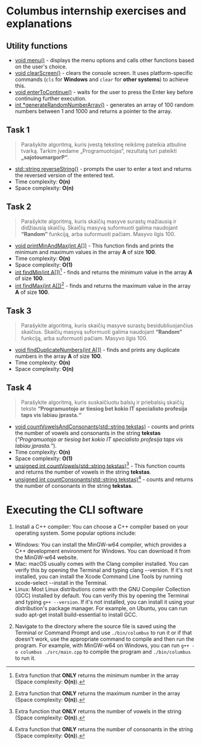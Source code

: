 # Columbus internship exercises and explanations

## Utility functions
- [void menu()](https://github.com/codelotusr/columbus-int/blob/c54a4cff90b39edf3858dbcebe49d5dd1383d9e8/src/main.cpp#LL25C11-L25C11) - displays the menu options and calls other functions based on the user's choice. 
- [void clearScreen()](https://github.com/codelotusr/columbus-int/blob/c54a4cff90b39edf3858dbcebe49d5dd1383d9e8/src/main.cpp#L122) - clears the console screen. It uses platform-specific commands (```cls``` for **Windows** and ```clear``` for **other systems**) to achieve this.
- [void enterToContinue()](https://github.com/codelotusr/columbus-int/blob/c54a4cff90b39edf3858dbcebe49d5dd1383d9e8/src/main.cpp#L131) - waits for the user to press the Enter key before continuing further execution.
- [int *generateRandomNumberArray()](https://github.com/codelotusr/columbus-int/blob/c54a4cff90b39edf3858dbcebe49d5dd1383d9e8/src/main.cpp#LL154C1-L154C33) - generates an array of 100 random numbers between 1 and 1000 and returns a pointer to the array.

## Task 1
> Parašykite algoritmą, kuris įvestą tekstinę reikšmę pateikia atbuline tvarką. Tarkim įvedame
> „Programuotojas“, rezultatą turi pateikti **„sajotoumargorP“**.

- [std::string reverseString()](https://github.com/codelotusr/columbus-int/blob/c54a4cff90b39edf3858dbcebe49d5dd1383d9e8/src/main.cpp#L139) - prompts the user to enter a text and returns the reversed version of the entered text.
- Time complexity: **O(n)**
- Space complexity: **O(n)**

## Task 2
> Parašykite algoritmą, kuris skaičių masyve surastų mažiausią ir didžiausią skaičių. Skaičių masyvą
> suformuoti galima naudojant **“Random”** funkciją, arba suformuoti pačiam. Masyvo ilgis 100.

- [void printMinAndMax(int A[])](https://github.com/codelotusr/columbus-int/blob/c54a4cff90b39edf3858dbcebe49d5dd1383d9e8/src/main.cpp#L195) - This function finds and prints the minimum and maximum values in the array **A** of size **100**.
- Time complexity: **O(n)**
- Space complexity: **O(1)**
- [int findMin(int A[])](https://github.com/codelotusr/columbus-int/blob/c54a4cff90b39edf3858dbcebe49d5dd1383d9e8/src/main.cpp#LL173C1-L173C21)[^1] - finds and returns the minimum value in the array **A** of size **100**.
- [int findMax(int A[])](https://github.com/codelotusr/columbus-int/blob/c54a4cff90b39edf3858dbcebe49d5dd1383d9e8/src/main.cpp#L184)[^2] - finds and returns the maximum value in the array **A** of size **100**.
[^1]: Extra function that **ONLY** returns the minimum number in the array (Space complexity: **O(n)**).
[^2]: Extra function that **ONLY** returns the maximum number in the array (Space complexity: **O(n)**).

## Task 3
> Parašykite algoritmą, kuris skaičių masyve surastų besidubliuojančius skaičius. Skaičių masyvą
> suformuoti galima naudojant **“Random”** funkciją, arba suformuoti pačiam. Masyvo ilgis 100.

- [void findDuplicateNumbers(int A[])](https://github.com/codelotusr/columbus-int/blob/c54a4cff90b39edf3858dbcebe49d5dd1383d9e8/src/main.cpp#L213) - finds and prints any duplicate numbers in the array **A** of size **100**.
- Time complexity: **O(n)**
- Space complexity: **O(n)**

## Task 4
> Parašykite algoritmą, kuris suskaičiuotu balsių ir priebalsių skaičių tekste **“Programuotojo ar**
> **tiesiog bet kokio IT specialisto profesija taps vis labiau įprasta.“**

- [void countVowelsAndConsonants(std::string tekstas)](https://github.com/codelotusr/columbus-int/blob/c54a4cff90b39edf3858dbcebe49d5dd1383d9e8/src/main.cpp#L260) - counts and prints the number of vowels and consonants in the string **tekstas** (_“Programuotojo ar tiesiog bet kokio IT specialisto profesija taps vis labiau įprasta.“_).
- Time complexity: **O(n)**
- Space complexity: **O(1)**
- [unsigned int countVowels(std::string tekstas)](https://github.com/codelotusr/columbus-int/blob/c54a4cff90b39edf3858dbcebe49d5dd1383d9e8/src/main.cpp#LL231C1-L231C46)[^3] - This function counts and returns the number of vowels in the string **tekstas**.
- [unsigned int countConsonants(std::string tekstas)](https://github.com/codelotusr/columbus-int/blob/c54a4cff90b39edf3858dbcebe49d5dd1383d9e8/src/main.cpp#L245)[^4] - counts and returns the number of consonants in the string **tekstas**.
[^3]: Extra function that **ONLY** returns the number of vowels in the string (Space complexity: **O(n)**).
[^4]: Extra function that **ONLY** returns the number of consonants in the string (Space complexity: **O(n)**).

# Executing the CLI software
1. Install a C++ compiler: You can choose a C++ compiler based on your operating system. Some popular options include:
- Windows: You can install the MinGW-w64 compiler, which provides a C++ development environment for Windows. You can download it from the MinGW-w64 website.
- Mac: macOS usually comes with the Clang compiler installed. You can verify this by opening the Terminal and typing clang --version. If it's not installed, you can install the Xcode Command Line Tools by running xcode-select --install in the Terminal.
- Linux: Most Linux distributions come with the GNU Compiler Collection (GCC) installed by default. You can verify this by opening the Terminal and typing ```g++ --version```. If it's not installed, you can install it using your distribution's package manager. For example, on Ubuntu, you can run sudo apt-get install build-essential to install GCC.
2. Navigate to the directory where the source file is saved using the Terminal or Command Prompt and use ```./bin/columbus``` to run it or if that doesn't work, use the appropriate command to compile and then run the program. For example, with MinGW-w64 on Windows, you can run ```g++ -o columbus ./src/main.cpp``` to compile the program and ```./bin/columbus``` to run it.
